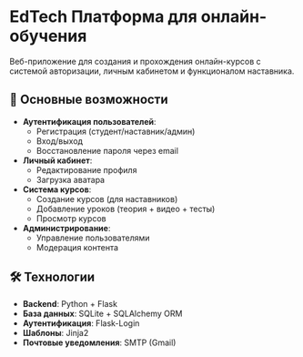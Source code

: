 # EdTech Платформа для онлайн-обучения

Веб-приложение для создания и прохождения онлайн-курсов с системой авторизации, личным кабинетом и функционалом наставника.

## 🌟 Основные возможности

- **Аутентификация пользователей**:
  - Регистрация (студент/наставник/админ)
  - Вход/выход
  - Восстановление пароля через email
- **Личный кабинет**:
  - Редактирование профиля
  - Загрузка аватара
- **Система курсов**:
  - Создание курсов (для наставников)
  - Добавление уроков (теория + видео + тесты)
  - Просмотр курсов
- **Администрирование**:
  - Управление пользователями
  - Модерация контента

## 🛠 Технологии

- **Backend**: Python + Flask
- **База данных**: SQLite + SQLAlchemy ORM
- **Аутентификация**: Flask-Login
- **Шаблоны**: Jinja2
- **Почтовые уведомления**: SMTP (Gmail)
